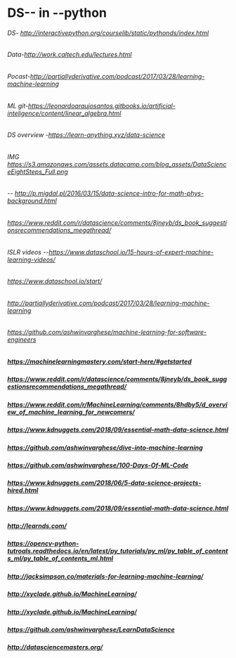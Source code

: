# DS-- in --python
###### DS- http://interactivepython.org/courselib/static/pythonds/index.html
######  Data-http://work.caltech.edu/lectures.html
###### Pocast-http://partiallyderivative.com/podcast/2017/03/28/learning-machine-learning
######  ML git-https://leonardoaraujosantos.gitbooks.io/artificial-inteligence/content/linear_algebra.html 
###### DS overview -https://learn-anything.xyz/data-science 
###### IMG   https://s3.amazonaws.com/assets.datacamp.com/blog_assets/DataScienceEightSteps_Full.png
###### -- http://p.migdal.pl/2016/03/15/data-science-intro-for-math-phys-background.html 
######  https://www.reddit.com/r/datascience/comments/8jneyb/ds_book_suggestionsrecommendations_megathread/ 
###### ISLR videos --https://www.dataschool.io/15-hours-of-expert-machine-learning-videos/
###### https://www.dataschool.io/start/
###### http://partiallyderivative.com/podcast/2017/03/28/learning-machine-learning
###### https://github.com/ashwinvarghese/machine-learning-for-software-engineers
##### https://machinelearningmastery.com/start-here/#getstarted
##### https://www.reddit.com/r/datascience/comments/8jneyb/ds_book_suggestionsrecommendations_megathread/


#####  https://www.reddit.com/r/MachineLearning/comments/8hdby5/d_overview_of_machine_learning_for_newcomers/ 
#####  https://www.kdnuggets.com/2018/09/essential-math-data-science.html 
#####  https://github.com/ashwinvarghese/dive-into-machine-learning 
#####  https://github.com/ashwinvarghese/100-Days-Of-ML-Code  
#####  https://www.kdnuggets.com/2018/06/5-data-science-projects-hired.html 
#####  https://www.kdnuggets.com/2018/09/essential-math-data-science.html 
#####   http://learnds.com/ 
#####   https://opencv-python-tutroals.readthedocs.io/en/latest/py_tutorials/py_ml/py_table_of_contents_ml/py_table_of_contents_ml.html 
#####   http://jacksimpson.co/materials-for-learning-machine-learning/ 
#####   http://xyclade.github.io/MachineLearning/ 
#####    http://xyclade.github.io/MachineLearning/ 
#####  https://github.com/ashwinvarghese/LearnDataScience 
#####
#####
#####
#####
#####
#####
##### http://datasciencemasters.org/
